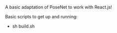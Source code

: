 A basic adaptation of PoseNet to work with React.js!

Basic scripts to get up and running:
- sh build.sh
